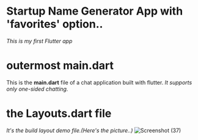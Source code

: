 # Startup Name Generator App with 'favorites' option..
<i>This is my first Flutter app </i>

# outermost main.dart 
This is the <b>main.dart</b> file of a chat application built with flutter.
<i>It supports only one-sided chatting.</i>

# the Layouts.dart file
<i>It's the build layout demo file.(Here's the picture..)</i>
![Screenshot (37)](https://user-images.githubusercontent.com/94224611/150961099-e78d666a-dd5b-4339-a226-07953e596f83.png)
